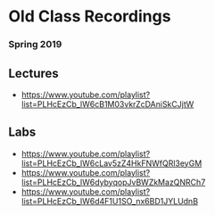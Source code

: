 Old Class Recordings
====================

### Spring 2019

## Lectures

* <https://www.youtube.com/playlist?list=PLHcEzCb_lW6cB1M03vkrZcDAniSkCJjtW>

## Labs

* <https://www.youtube.com/playlist?list=PLHcEzCb_lW6cLav5zZ4HkFNWfQRl3eyGM>
* <https://www.youtube.com/playlist?list=PLHcEzCb_lW6dybyqopJvBWZkMazQNRCh7>
* <https://www.youtube.com/playlist?list=PLHcEzCb_lW6d4F1U1SO_nx6BD1JYLUdnB>
